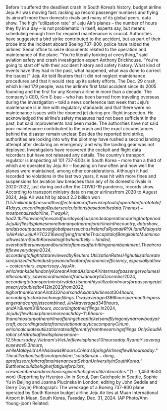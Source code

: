 Before it suffered the deadliest crash in South Korea’s history, budget airline Jeju Air was moving fast: racking up record passenger numbers and flying its aircraft more than domestic rivals and many of its global peers, data show.
The high “utilization rate” of Jeju Air’s planes – the number of hours they fly in a day – is not problematic in itself, experts say, but means scheduling enough time for required maintenance is crucial.
Authorities have suggested a bird strike contributed to the accident, but as part of their probe into the incident aboard Boeing 737-800, police have raided the airlines’ Seoul office to seize documents related to the operation and maintenance of the plane.
“You’re literally looking at everything,” said aviation safety and crash investigation expert Anthony Brickhouse. “You’re going to start off with their accident history and safety history. What kind of events have they had in the past, what happened, what was done to correct the issues?”
Jeju Air told Reuters that it did not neglect maintenance procedures and that it would step up its safety efforts. The Dec. 29 crash, which killed 179 people, was the airline’s first fatal accident since its 2005 founding and the first for any Korean airline in more than a decade.
The company’s CEO, Kim E-bae – who has been barred from traveling overseas during the investigation – told a news conference last week that Jeju’s maintenance is in line with regulatory standards and that there were no maintenance issues with the doomed jet during pre-flight inspection.
He acknowledged the airline’s safety measures had not been sufficient in the past, but said improvements had been made.
The authorities have not said poor maintenance contributed to the crash and the exact circumstances behind the disaster remain unclear.
Besides the reported bird strike, authorities are looking into why the pilot may have rushed a second landing attempt after declaring an emergency, and why the landing gear was not deployed.
Investigators have recovered the cockpit and flight data recorders but have not released any details.
The country’s transport regulator is inspecting all 101 737-800s in South Korea – more than a third of which are operated by Jeju Air – focusing on how often and how well the planes were maintained, among other considerations.
Although it had recorded no violations in the last two years, it was hit with more fines and suspensions for aviation law breaches than any of its domestic rivals in 2020-2022, just during and after the COVID-19 pandemic, records show.
According to transport ministry data on major airlinesfrom 2020 to August 2024, Jeju Air was hit by about 2.3 billion won ($1.57 million) in fines and the affected aircraft were kept out of operation for a total of 41 days, according to Reuters calculations based on the data.
The next-most penalized airline, T’way Air, had 2.1 billion won in fines and four days of suspended operation during that period.
Jeju Air flies its planes more than any other major airline in the country, data show, and also outpaces most global peers such as Ireland’s Ryanair RYA.I and Malaysia’s AirAsia.
Jeju Air 7C2216 was flying from the Thai capital of Bangkok to Muan in southwestern South Korea at night when it belly-landed, overshot the runway and burst into flames after hitting an embankment. The aircraft flew every day in 2024, according to flight data reviewed by Reuters.
Utilization Rates
High utilization rates are prized in the industry as an indicator of economic efficiency, especially at low-cost carriers, experts say.
Jeju Air, which ranks behind only Korean Air and Asiana Air in terms of passenger volumes in the country, saw record numbers from January to December 2024, according to transport ministry data.
Its monthly utilization hours for passenger jets nearly doubled to 412 in 2023 from 2022, higher than Korean Air at 332 hours and Asiana Airlines at 304 hours, according to stock exchange filings.
T’way averaged 366 hours per month in passenger and cargo jets combined, Jin Air averaged 349 hours, and Air Busan 319 hours, according to their filings.
In 2024, Jeju Air flew its airplanes more each day – 11.6 hours – than almost any other airline offering cheap tickets and flying only narrowbody aircraft, according to data from aviation analytics company Cirium, which calculates utilization rates differently from the earnings filings.
Only Saudi Arabia’s Air Arabia flew its planes more – 12.5 hours a day. Vietnam’s VietJet flew its planes 10 hours a day. Ryanair’s average use was 9.3 hours, while Malaysia’s AirAsia was 9 hours. China’s Spring Airlines flew 8 hours a day.
“The utilization itself is not a problem,” said Sim Jai-dong, a professor of aircraft maintenance at Sehan University in South Korea. “But there could be higher fatigue for pilots, crew members and mechanics given the higher utilization rates.”
($1 = 1,453.9500 won)
(Reporting by Hyunjoo Jin in Seoul, Dan Catchpole in Seattle, Sophie Yu in Beijing and Joanna Plucinska in London; editing by John Geddie and Gerry Doyle)
Photograph: The wreckage of a Boeing 737-800 plane operated by South Korean budget airline Jeju Air lies at Muan International Airport in Muan, South Korea, Tuesday, Dec. 31, 2024. (AP Photo/Ahn Young-joon)
Related: